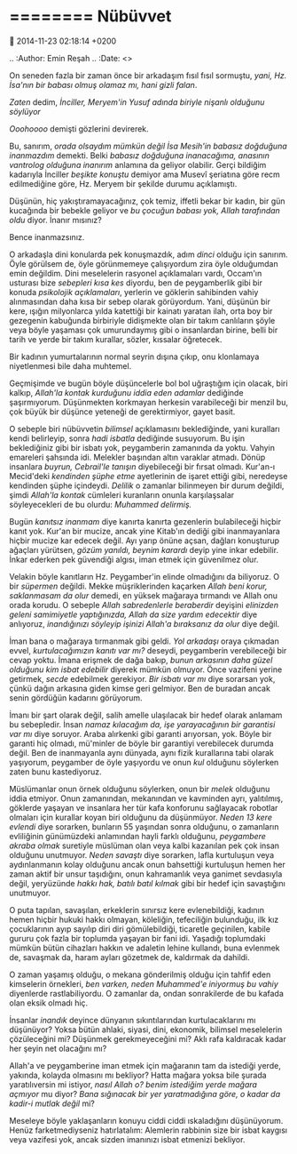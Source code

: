 ========
Nübüvvet
========

:date: 2014-11-23 02:18:14 +0200

.. :Author: Emin Reşah
.. :Date:   <>

On seneden fazla bir zaman önce bir arkadaşım fısıl fısıl sormuştu,
*yani, Hz. İsa'nın bir babası olmuş olamaz mı, hani gizli falan*.

*Zaten* dedim, *İnciller, Meryem'in Yusuf adında biriyle nişanlı
olduğunu söylüyor*

*Ooohoooo* demişti gözlerini devirerek.

Bu, sanırım, *orada olsaydım mümkün değil İsa Mesih'in babasız doğduğuna
inanmazdım* demekti. Belki *babasız doğduğuna inanacağıma, anasının
vantrolog olduğuna inanırım* anlamına da geliyor olabilir. Gerçi
bildiğim kadarıyla İnciller *beşikte konuştu* demiyor ama Musevî
şeriatına göre recm edilmediğine göre, Hz. Meryem bir şekilde durumu
açıklamıştı.

Düşünün, hiç yakıştıramayacağınız, çok temiz, iffetli bekar bir kadın,
bir gün kucağında bir bebekle geliyor ve *bu çocuğun babası yok, Allah
tarafından oldu* diyor. İnanır mısınız?

Bence inanmazsınız.

O arkadaşla dini konularda pek konuşmazdık, adım *dinci* olduğu için
sanırım. Öyle görülsem de, öyle görünmemeye çalışıyordum zira öyle
olduğumdan emin değildim. Dini meselelerin rasyonel açıklamaları vardı,
Occam'ın usturası bize *sebepleri kısa kes* diyordu, ben de peygamberlik
gibi bir konuda *psikolojik açıklamaları*, yerlerin ve göklerin
sahibinden vahiy alınmasından daha kısa bir sebep olarak görüyordum.
Yani, düşünün bir kere, ışığın milyonlarca yılda katettiği bir kainatı
yaratan ilah, orta boy bir gezegenin kabuğunda birbiriyle didişmekte
olan bir takım canlıların şöyle veya böyle yaşaması çok umurundaymış
gibi o insanlardan birine, belli bir tarih ve yerde bir takım kurallar,
sözler, kıssalar öğretecek.

Bir kadının yumurtalarının normal seyrin dışına çıkıp, onu klonlamaya
niyetlenmesi bile daha muhtemel.

Geçmişimde ve bugün böyle düşüncelerle bol bol uğraştığım için olacak,
biri kalkıp, *Allah'la kontak kurduğunu iddia eden adamlar* dediğinde
şaşırmıyorum. Düşünmekten korkmayan herkesin varabileceği bir menzil bu,
çok büyük bir düşünce yeteneği de gerektirmiyor, gayet basit.

O sebeple biri nübüvvetin *bilimsel* açıklamasını beklediğinde, yani
kuralları kendi belirleyip, sonra *hadi isbatla* dediğinde susuyorum. Bu
işin beklediğiniz gibi bir isbatı yok, peygamberin zamanında da yoktu.
Vahyin emareleri şahsında idi. Melekler başından altın varaklar atmadı.
Dönüp insanlara *buyrun, Cebrail'le tanışın* diyebileceği bir fırsat
olmadı. Kur'an-ı Mecid'deki *kendinden şüphe etme* ayetlerinin de işaret
ettiği gibi, neredeyse kendinden şüphe içindeydi. *Delilik* o zamanlar
bilinmeyen bir durum değildi, şimdi *Allah'la kontak* cümleleri
kuranların onunla karşılaşsalar söyleyecekleri de bu olurdu: *Muhammed
delirmiş.*

Bugün *kanıtsız inanmam* diye kanırta kanırta gezenlerin bulabileceği
hiçbir kanıt yok. Kur'an bir mucize, ancak yine Kitab'ın dediği gibi
inanmayanlara hiçbir mucize kar edecek değil. Ayı yarıp önüne açsan,
dağları konuşturup ağaçları yürütsen, *gözüm yanıldı, beynim karardı*
deyip yine inkar edebilir. İnkar ederken pek güvendiği algısı, iman
etmek için güvenilmez olur.

Velakin böyle kanıtların Hz. Peygamber'in elinde olmadığını da
biliyoruz. O bir *süpermen* değildi. Mekke müşriklerinden kaçarken
*Allah beni korur, saklanmasam da olur* demedi, en yüksek mağaraya
tırmandı ve Allah onu orada korudu. O sebeple *Allah sabredenlerle
beraberdir* deyişini *elinizden geleni samimiyetle yaptığınızda, Allah
da size yardım edecektir* diye anlıyoruz, *inandığınızı söyleyip işinizi
Allah'a bıraksanız da olur* diye değil.

İman bana o mağaraya tırmanmak gibi geldi. *Yol arkadaşı* oraya çıkmadan
evvel, *kurtulacağımızın kanıtı var mı?* deseydi, peygamberin
verebileceği bir cevap yoktu. İmana erişmek de dağa bakıp, *bunun
arkasının daha güzel olduğunu kim isbat edebilir* diyerek mümkün
olmuyor. Önce vazifeni yerine getirmek, *secde* edebilmek gerekiyor.
*Bir isbatı var mı* diye sorarsan yok, çünkü dağın arkasına giden kimse
geri gelmiyor. Ben de buradan ancak senin gördüğün kadarını görüyorum.

İmanı bir şart olarak değil, salih amelle ulaşılacak bir hedef olarak
anlamam bu sebepledir. İnsan *namaz kılacağım da, işe yarayacağının bir
garantisi var mı* diye soruyor. Araba alırkenki gibi garanti arıyorsan,
yok. Böyle bir garanti hiç olmadı, mü'minler de böyle bir garantiyi
verebilecek durumda değil. Ben de inanmayanla aynı dünyada, aynı fizik
kurallarına tabi olarak yaşıyorum, peygamber de öyle yaşıyordu ve onun
*kul* olduğunu söylerken zaten bunu kastediyoruz.

Müslümanlar onun örnek olduğunu söylerken, onun bir *melek* olduğunu
iddia etmiyor. Onun zamanından, mekanından ve kavminden ayrı,
yalıtılmış, göklerde yaşayan ve insanlara her tür kafa konforunu
sağlayacak robotlar olmaları için kurallar koyan biri olduğunu da
düşünmüyor. *Neden 13 kere evlendi* diye sorarken, bunların 55 yaşından
sonra olduğunu, o zamanların evliliğinin günümüzdeki anlamından hayli
farklı olduğunu, *peygambere akraba olmak* suretiyle müslüman olan veya
kalbi kazanılan pek çok insan olduğunu unutmuyor. *Neden savaştı* diye
sorarken, lafla kurtuluşun veya aydınlanmanın kolay olduğunu ancak onun
bahsettiği kurtuluşun hemen her zaman aktif bir unsur taşıdığını, onun
kahramanlık veya ganimet sevdasıyla değil, yeryüzünde *hakkı hak, batılı
batıl kılmak* gibi bir hedef için savaştığını unutmuyor.

O puta tapılan, savaşılan, erkeklerin sınırsız kere evlenebildiği,
kadının hemen hiçbir hukuki hakkı olmayan, köleliğin, tefeciliğin
bulunduğu, ilk kız çocuklarının ayıp sayılıp diri diri gömülebildiği,
ticaretle geçinilen, kabile gururu çok fazla bir toplumda yaşayan bir
fani idi. Yaşadığı toplumdaki mümkün bütün cihazları hakkın ve adaletin
lehine kullandı, buna evlenmek de, savaşmak da, haram ayları gözetmek
de, kaldırmak da dahildi.

O zaman yaşamış olduğu, o mekana gönderilmiş olduğu için tahfif eden
kimselerin örnekleri, *ben varken, neden Muhammed'e iniyormuş bu vahiy*
diyenlerde rastlabiliyordu. O zamanlar da, ondan sonrakilerde de bu
kafada olan eksik olmadı hiç.

İnsanlar *inandık* deyince dünyanın sıkıntılarından kurtulacaklarını mı
düşünüyor? Yoksa bütün ahlaki, siyasi, dini, ekonomik, bilimsel
meselelerin çözüleceğini mi? Düşünmek gerekmeyeceğini mi? Aklı rafa
kaldıracak kadar her şeyin net olacağını mı?

Allah'a ve peygamberine iman etmek için mağaranın tam da istediği yerde,
yakında, kolayda olmasını mı bekliyor? Hatta mağara yoksa bile şurada
yaratılıversin mi istiyor, *nasıl Allah o? benim istediğim yerde mağara
açmıyor* mu diyor? *Bana sığınacak bir yer yaratmadığına göre, o kadar
da kadir-i mutlak değil* mi?

Meseleye böyle yaklaşanların konuyu ciddi ciddi ıskaladığını
düşünüyorum. Henüz farketmediyseniz hatırlatalım: Alemlerin rabbinin
size bir isbat kaygısı veya vazifesi yok, ancak sizden imanınızı isbat
etmenizi bekliyor.
